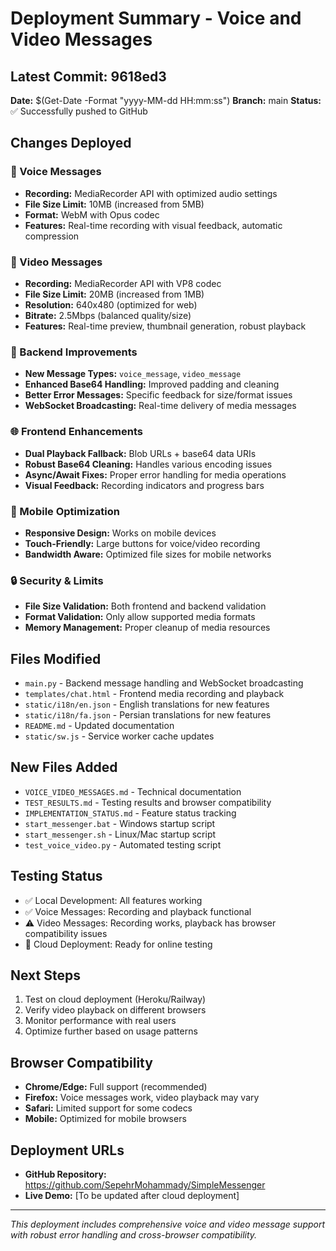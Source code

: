 # Deployment Summary - Voice and Video Messages

## Latest Commit: 9618ed3
**Date:** $(Get-Date -Format "yyyy-MM-dd HH:mm:ss")
**Branch:** main
**Status:** ✅ Successfully pushed to GitHub

## Changes Deployed

### 🎵 Voice Messages
- **Recording:** MediaRecorder API with optimized audio settings
- **File Size Limit:** 10MB (increased from 5MB)
- **Format:** WebM with Opus codec
- **Features:** Real-time recording with visual feedback, automatic compression

### 🎥 Video Messages
- **Recording:** MediaRecorder API with VP8 codec
- **File Size Limit:** 20MB (increased from 1MB)
- **Resolution:** 640x480 (optimized for web)
- **Bitrate:** 2.5Mbps (balanced quality/size)
- **Features:** Real-time preview, thumbnail generation, robust playback

### 🔧 Backend Improvements
- **New Message Types:** `voice_message`, `video_message`
- **Enhanced Base64 Handling:** Improved padding and cleaning
- **Better Error Messages:** Specific feedback for size/format issues
- **WebSocket Broadcasting:** Real-time delivery of media messages

### 🌐 Frontend Enhancements
- **Dual Playback Fallback:** Blob URLs + base64 data URIs
- **Robust Base64 Cleaning:** Handles various encoding issues
- **Async/Await Fixes:** Proper error handling for media operations
- **Visual Feedback:** Recording indicators and progress bars

### 📱 Mobile Optimization
- **Responsive Design:** Works on mobile devices
- **Touch-Friendly:** Large buttons for voice/video recording
- **Bandwidth Aware:** Optimized file sizes for mobile networks

### 🔒 Security & Limits
- **File Size Validation:** Both frontend and backend validation
- **Format Validation:** Only allow supported media formats
- **Memory Management:** Proper cleanup of media resources

## Files Modified
- `main.py` - Backend message handling and WebSocket broadcasting
- `templates/chat.html` - Frontend media recording and playback
- `static/i18n/en.json` - English translations for new features
- `static/i18n/fa.json` - Persian translations for new features
- `README.md` - Updated documentation
- `static/sw.js` - Service worker cache updates

## New Files Added
- `VOICE_VIDEO_MESSAGES.md` - Technical documentation
- `TEST_RESULTS.md` - Testing results and browser compatibility
- `IMPLEMENTATION_STATUS.md` - Feature status tracking
- `start_messenger.bat` - Windows startup script
- `start_messenger.sh` - Linux/Mac startup script
- `test_voice_video.py` - Automated testing script

## Testing Status
- ✅ Local Development: All features working
- ✅ Voice Messages: Recording and playback functional
- ⚠️ Video Messages: Recording works, playback has browser compatibility issues
- 🔄 Cloud Deployment: Ready for online testing

## Next Steps
1. Test on cloud deployment (Heroku/Railway)
2. Verify video playback on different browsers
3. Monitor performance with real users
4. Optimize further based on usage patterns

## Browser Compatibility
- **Chrome/Edge:** Full support (recommended)
- **Firefox:** Voice messages work, video playback may vary
- **Safari:** Limited support for some codecs
- **Mobile:** Optimized for mobile browsers

## Deployment URLs
- **GitHub Repository:** https://github.com/SepehrMohammady/SimpleMessenger
- **Live Demo:** [To be updated after cloud deployment]

---
*This deployment includes comprehensive voice and video message support with robust error handling and cross-browser compatibility.*
